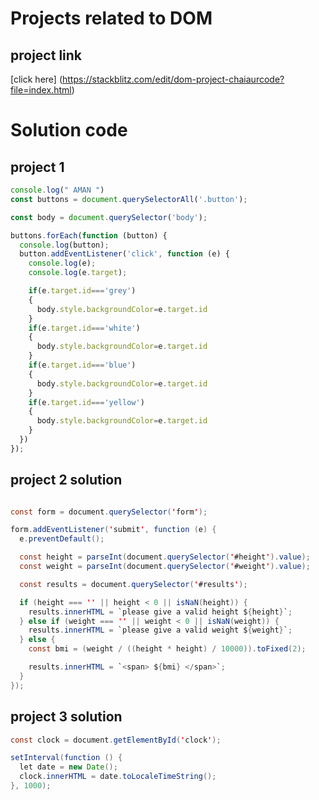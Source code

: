# Projects related to DOM

## project link
[click here] (https://stackblitz.com/edit/dom-project-chaiaurcode?file=index.html)

# Solution code

## project 1

``` javascript
console.log(" AMAN ")
const buttons = document.querySelectorAll('.button');

const body = document.querySelector('body');

buttons.forEach(function (button) {
  console.log(button);
  button.addEventListener('click', function (e) {
    console.log(e);
    console.log(e.target);

    if(e.target.id==='grey')
    {
      body.style.backgroundColor=e.target.id
    }
    if(e.target.id==='white')
    {
      body.style.backgroundColor=e.target.id
    }
    if(e.target.id==='blue')
    {
      body.style.backgroundColor=e.target.id
    }
    if(e.target.id==='yellow')
    {
      body.style.backgroundColor=e.target.id
    }
  })
});

```

## project 2 solution 

``` java script

const form = document.querySelector('form');

form.addEventListener('submit', function (e) {
  e.preventDefault();

  const height = parseInt(document.querySelector('#height').value);
  const weight = parseInt(document.querySelector('#weight').value);

  const results = document.querySelector('#results');

  if (height === '' || height < 0 || isNaN(height)) {
    results.innerHTML = `please give a valid height ${height}`;
  } else if (weight === '' || weight < 0 || isNaN(weight)) {
    results.innerHTML = `please give a valid weight ${weight}`;
  } else {
    const bmi = (weight / ((height * height) / 10000)).toFixed(2);

    results.innerHTML = `<span> ${bmi} </span>`;
  }
});

```

## project 3 solution 

```` java script
const clock = document.getElementById('clock');

setInterval(function () {
  let date = new Date();
  clock.innerHTML = date.toLocaleTimeString();
}, 1000);

````